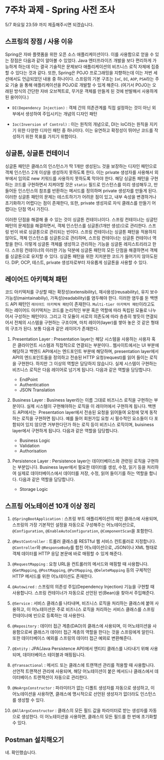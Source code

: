 # 7주차 과제 - Spring 사전 조사

5/7 화요일 23:59 까지 제출해주시면 되겠습니다.

## 스프링의 장점 / 사용 이유

Spring은 자바 플랫폼을 위한 오픈 소스 애플리케이션이다. 이를 사용함으로 얻을 수 있는 장점은 다음과 같이 알아볼 수 있었다. 
Java 엔터프라이즈 개발을 보다 편리하게 가능하게 하는데 이는 결국 기술적은 문제보다 애플리케이션의 비즈니스 로직 자체에 집중할 수 있다는 것과 같다.
또한, Spring은 POJO 프로그래밍을 지향하는데 이는 저번 세션에서도 언급되었던 내용 중 하나이다. 스프링의 기본 구조는 `IoC`, `DI`, `AOP`, `PSA`라는 주요 기술
을 통해 애플리케이션을 POJO로 개발할 수 있게 해준다. (여기서 POJO는 오래된 방식의 간단한 자바 오브젝트로, 무거운 객체를 만들게 된 것에 반발해서 사용하게 된
용어이다.)

* `DI(Dependency Injection)`
: 객체 간의 의존관계를 직접 설정하는 것이 아닌 외부에서 생성하여 주입시키는 개념의 디자인 패턴

* `Ioc(Inversion of Control)`
:  이는 원칙의 개념으로, DI는 IoC라는 원칙을 지키기 위한 다양한 디자인 패턴 중 하나이다. 이는 유연하고 확정성이 뛰어난 코드를 작성하기 위한
목표를 가지기 위함이다.


## 싱글톤, 싱글톤 컨테이너

싱글톤 패턴은 클래스의 인스턴스가 딱 1개만 생성된느 것을 보장하는 디자인 패턴으로 객체 인스턴스 2개 이상을 생성하지 못하도록 한다.
이는 private 생성자를 사용해서 외부에서 임의로 new 키워드를 사용하지 못하도록 막아야 한다. 해당 싱글톤 패턴을 구현하는 코드를 구현하면서 지켜야할 것은 `static` 필드로 인스턴스를 미리 생성해두고,
만들어둔 인스턴스의 참조를 반환하는 메서드를 정의하며 private 생성자를 만들게 된다. 이러한 싱글톤 패턴의 문제는 테스트하기가 어려운 점이 있고, 내부 속성을 변경하거나 초기화하기 어렵다는 점이 존재한다,
또한, private 생성자로 자식 클래스를 만들기 어렵다는 단점 역시 가진다.

이러한 단점을 해결해 줄 수 있는 것이 싱글톤 컨테이너이다.
스프링 컨테이너는 싱글턴 패턴의 문제점을 해결하면서, 객체 인스턴스를 싱글톤(1개만 생성)으로 관리한다. 스프링 빈이 바로 싱글톤으로 관리되는 빈이다.
스프링 컨테이너는 싱글톤 패턴을 적용하지 않아도, 객체 인스턴스를 싱글톤으로 관리하며, 스프링 컨테이너는 싱글톤 컨테이너 역할을 한다. 이렇게 싱글톤 객체를 생성하고 관리하는 기능을 싱글톤 레지스트리라고 한다.
스프링 컨테이너의 이러한 기능 덕분에 싱글톤 패턴의 모든 단점을 해결하면서 객체를 싱글톤으로 유지할 수 있다.
싱글톤 패턴을 위한 지저분한 코드가 들어가지 않아도된다.
DIP, OCP, 테스트, private 생성자로부터 자유롭게 싱글톤을 사용할 수 있다.

## 레이어드 아키텍쳐 패턴
코드 아키텍처를 구상할 때는 확장성(extensibility), 재사용성(reusability), 유지 보수 가능성(maintainabiliy), 가독성(readability)를 염두해야 한다. 이러한 염두를 둔 백엔드 API 패턴인 `레이어드 아키텍쳐 패턴`이 존재한다. 
`Multi-tier 아키텍처 패턴`이라고도 하는 레이어드 아키텍처는 코드를 논리적인 부분 혹은 역할에 따라 독립된 모듈로 나누어서 구성하는 패턴이다. 그리고 각 모듈이 서로의 의존도에 따라 층층히 쌓듯이 연결되어서 전체의 시스템을 구현하는 구조이며,
마치 레이어(layer)를 쌓아 놓은 것 같은 형태의 구조가 된다. 
보통 다음과 같은 레이어가 존재한다.

1. Presentation Layer
: Presentation layer는 해당 시스템을 사용하는 사용자 혹은 클라이언트 시스템과 직접적으로 연결되는 부분이다.. 웹사이트에서는 UI 부분에 해당하고 백엔드 API에서는 엔드포인트 부분에 해당하며, 
presentation layer에서 API의 엔드포인트들을 정의하고 전송된 HTTP 요청(request)를 읽어 들이는 로직을 구현한다. 
하지만 그 이상의 역할은 담당하지 않습니다. 실제 시스템이 구현하는 비즈니스 로직은 다음 레이어로 넘기게 됩니다.
   다음과 같은 역할을 담당합니다.

   - EndPoint
   - Authentication
   - JSON Translation

2. Business Layer
: Business layer라는 이름 그대로 비즈니스 로직을 구현하는 부분이다. 실제 시스템이 구현해야하는 로직을 이 레이어에서 구현하게 됩니다. 백엔드 API에서는  Presentation layer에서 전송된 요청을 읽어들여 요청에 맞게 동작하는 로직을 구현하면 됩니다. 예를 들어 회원가입 요청 시 필수적인 요소들이 다 포함되어 있지 않으면 거부한다던가 하는 로직 등이 비즈니스 로직이며, buisiness layer에서 구현하게 됩니다.
   다음과 같은 역할을 담당합니다.

   - Business Logic
   - Validation
   - Authorisation


3. Persistence Layer
: Persistence layer는 데이터베이스와 관련된 로직을 구현하는 부분입니다. Business layer에서 필요한 데이터를 생성, 수정, 읽기 등을 처리하여 실제로 데이터베이스에서 데이터를 저장, 수정, 읽어 들이기를 하는 역할을 합니다.
   다음과 같은 역할을 담당합니다.

   -  Storage Logic




## 스프링 어노테이션 10개 이상 정리

1. `@SpringBootApplication` 
: 스프링 부트 애플리케이션의 메인 클래스에 사용되며, 스프링의 가장 기본적인 설정을 자동으로 구성해주는 어노테이션으로, 
`@Configuration`, `@EnableAutoConfiguration`, `@ComponentScan`을 포함한다.

2. `@RestController`
: 트롤러 클래스를 RESTful 웹 서비스 컨트롤러로 지정합니다. `@Controller`와 `@ResponseBody`를 합친 어노테이션으로, JSON이나 XML 형태로 객체 데이터를 HTTP 응답 본문에 바로 매핑할 수 있게 해준다.

3. `@RequestMapping`
: 요청 URL을 컨트롤러의 메서드와 매핑할 때 사용합니다. `@GetMapping`, `@PostMapping`, `@PutMapping`, `@DeleteMapping` 등의 구체적인 HTTP 메서드를 위한 어노테이션도 존재한다.

4. `@Autowired`
: 스프링의 의존성 주입(Dependency Injection) 기능을 구현할 때 사용합니다. 스프링 컨테이너가 자동으로 선언된 빈(Bean)을 찾아서 주입해준다.

5. `@Service`
: 서비스 클래스를 나타내며, 비즈니스 로직을 처리하는 클래스에 붙여 사용하고, 이 어노테이션은 주로 비즈니스 로직을 처리하는 서비스 클래스를 스프링 컨테이너에 빈으로 등록하는 데 사용한다.

6. `@Repository`
: 데이터 접근 계층(DAO)의 클래스에 사용되며, 이 어노테이션을 사용함으로써 클래스가 데이터 접근 계층의 역할을 한다는 것을 스프링에게 알린다. 또한 데이터베이스 예외를 스프링의 데이터 접근 예외로 변환해준다.

7. `@Entity`
: JPA(Java Persistence API)에서 엔티티 클래스를 나타내기 위해 사용되며, 데이터베이스 테이블과 매핑됩니다.

8. `@Transactional`
: 메서드 또는 클래스에 트랜잭션 관리를 적용할 때 사용합니다. 선언적 트랜잭션 관리에 사용되며, 해당 어노테이션이 붙은 메서드나 클래스에서 데이터베이스 트랜잭션이 자동으로 관리한다.

9. `@NoArgsConstructor`
: 파라미터가 없는 디폴트 생성자를 자동으로 생성하고, 이 어노테이션을 사용하면, 클래스에 명시적으로 선언된 생성자가 없더라도 인스턴스를 생성할 수 있다.

10. `@AllArgsConstructor`
: 클래스의 모든 필드 값을 파라미터로 받는 생성자를 자동으로 생성한다. 이 어노테이션을 사용하면, 클래스의 모든 필드를 한 번에 초기화할 수 있다.


## Postman 설치해오기

네. 확인했습니다.
